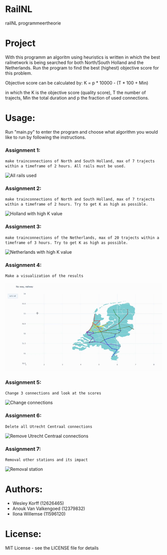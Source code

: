 # RailNL
railNL programmeertheorie

# Project
With this programm an algoritm using heuristics is written in which the best railnetwork is being searched for both North/South Holland and the Netherlands. Run the program to find the best (highest) objective score for this problem.

Objective score can be calculated by:
K = p * 10000 - (T * 100 + Min)

in which the K is the objective score (quality score), T the number of trajects, Min the total duration and p the fraction of used connections.

# Usage:
Run "main.py" to enter the program and choose what algorithm you would like to run by following the instructions.


### Assignment 1:
```
make trainconnections of North and South Holland, max of 7 trajects within a timeframe of 2 hours. All rails must be used.
```
![All rails used](............png)

### Assignment 2:
```
make trainconnections of North and South Holland, max of 7 trajects within a timeframe of 2 hours. Try to get K as high as possible.
```
![Holland with high K value](............png)

### Assignment 3:
```
make trainconnections of the Netherlands, max of 20 trajects within a timeframe of 3 hours. Try to get K as high as possible.
```
![Netherlands with high K value](............png)

### Assignment 4:
```
Make a visualization of the results
```
![visualization](/doc/railnl.gif)

### Assignment 5:
```
Change 3 connections and look at the scores
```
![Change connections](............gif)

### Assignment 6:
```
Delete all Utrecht Centraal connections
```
![Remove Utrecht Centraal connections](............gif)

### Assignment 7:
```
Removal other stations and its impact
```
![Removal station](............gif)

# Authors:
- Wesley Korff (12626465)
- Anouk Van Valkengoed (12379832)
- Ilona Willemse (11596120)

# License:
MIT License - see the LICENSE file for details
